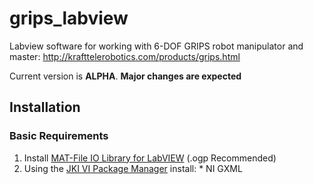 grips_labview
=============

Labview software for working with 6-DOF GRIPS robot manipulator and master: http://krafttelerobotics.com/products/grips.html

Current version is **ALPHA**. **Major changes are expected**

## Installation

### Basic Requirements

  1. Install [MAT-File IO Library for LabVIEW](http://matio-labview.sourceforge.net/) (.ogp Recommended)
  2. Using the [JKI VI Package Manager](http://jki.net/vipm) install:
	* NI GXML
